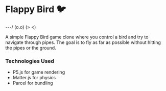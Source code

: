 # Flappy Bird 🐦

\---/
(o.o)
(> <)

A simple Flappy Bird game clone where you control a bird and try to navigate through pipes. The goal is to fly as far as possible without hitting the pipes or the ground.

### Technologies Used

- P5.js for game rendering
- Matter.js for physics
- Parcel for bundling
